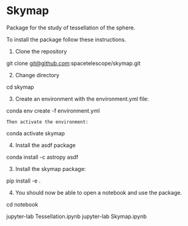 # Skymap

Package for the study of tessellation of the sphere.

To install the package follow these instructions.

1. Clone the repository

git clone git@github.com:spacetelescope/skymap.git

2. Change directory

cd skymap

3. Create an environment with the environment.yml file:

conda env create -f environment.yml

    Then activate the environment:

conda activate skymap

4. Install the asdf package

conda install -c astropy asdf

3. Install the skymap package:

pip install -e .

4. You should now be able to open a notebook and use the package.

cd notebook

jupyter-lab Tessellation.ipynb
jupyter-lab Skymap.ipynb

